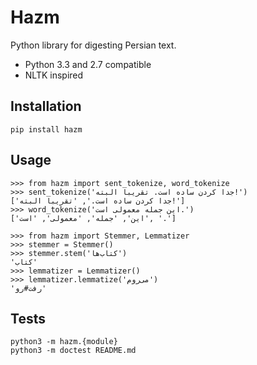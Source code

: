Hazm
====

Python library for digesting Persian text.

+ Python 3.3 and 2.7 compatible
+ NLTK inspired

## Installation

	pip install hazm

## Usage

	>>> from hazm import sent_tokenize, word_tokenize
	>>> sent_tokenize('جدا کردن ساده است. تقریبا البته!')
	['جدا کردن ساده است.', 'تقریبا البته!']
	>>> word_tokenize('این جمله معمولی است.')
	['این', 'جمله', 'معمولی', 'است', '.']

	>>> from hazm import Stemmer, Lemmatizer
	>>> stemmer = Stemmer()
	>>> stemmer.stem('کتاب‌ها')
	'کتاب'
	>>> lemmatizer = Lemmatizer()
	>>> lemmatizer.lemmatize('می‌روم')
	'رفت#رو'

## Tests

	python3 -m hazm.{module}
	python3 -m doctest README.md
